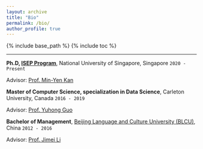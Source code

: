 ```yaml
---
layout: archive
title: "Bio"
permalink: /bio/
author_profile: true
---
```


{% include base_path %}
{% include toc %}

---

**Ph.D, [ISEP Program](https://isep.nus.edu.sg/about/)**, National University of Singapore, Singapore `2020 - Present`

Advisor: [Prof. Min-Yen Kan](https://www.comp.nus.edu.sg/~kanmy/) 

**Master of Computer Science, specialization in Data Science**, Carleton University, Canada `2016 - 2019`

Advisor: [Prof. Yuhong Guo](https://people.scs.carleton.ca/~yuhongguo/) 

**Bachelor of Management**, [Beijing Language and Culture University (BLCU)](http://english.blcu.edu.cn/), China `2012 - 2016`

Advisor: [Prof. Jimei Li](https://faculty.blcu.edu.cn/ljm1/en/index.htm) 






  
